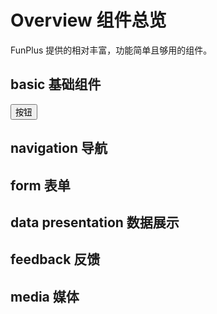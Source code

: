# Overview 组件总览

FunPlus 提供的相对丰富，功能简单且够用的组件。

## basic 基础组件
<Button type="primary" danger>按钮</Button>

## navigation 导航

## form 表单

## data presentation 数据展示

## feedback 反馈

## media 媒体